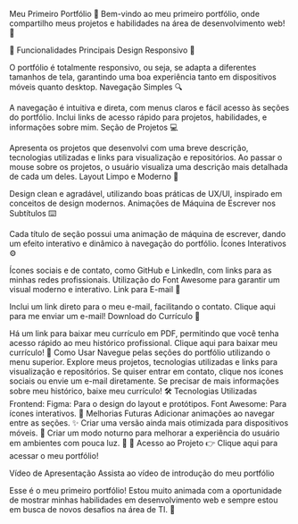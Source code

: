 Meu Primeiro Portfólio 🎉
Bem-vindo ao meu primeiro portfólio, onde compartilho meus projetos e habilidades na área de desenvolvimento web! 🌟

🚀 Funcionalidades Principais
Design Responsivo 📱

O portfólio é totalmente responsivo, ou seja, se adapta a diferentes tamanhos de tela, garantindo uma boa experiência tanto em dispositivos móveis quanto desktop.
Navegação Simples 🔍

A navegação é intuitiva e direta, com menus claros e fácil acesso às seções do portfólio.
Inclui links de acesso rápido para projetos, habilidades, e informações sobre mim.
Seção de Projetos 💻

Apresenta os projetos que desenvolvi com uma breve descrição, tecnologias utilizadas e links para visualização e repositórios.
Ao passar o mouse sobre os projetos, o usuário visualiza uma descrição mais detalhada de cada um deles.
Layout Limpo e Moderno 🎨

Design clean e agradável, utilizando boas práticas de UX/UI, inspirado em conceitos de design modernos.
Animações de Máquina de Escrever nos Subtítulos ⌨️

Cada título de seção possui uma animação de máquina de escrever, dando um efeito interativo e dinâmico à navegação do portfólio.
Ícones Interativos ⚙️

Ícones sociais e de contato, como GitHub e LinkedIn, com links para as minhas redes profissionais.
Utilização do Font Awesome para garantir um visual moderno e interativo.
Link para E-mail 📧

Inclui um link direto para o meu e-mail, facilitando o contato.
Clique aqui para me enviar um e-mail!
Download do Currículo 📄

Há um link para baixar meu currículo em PDF, permitindo que você tenha acesso rápido ao meu histórico profissional.
Clique aqui para baixar meu currículo!
📌 Como Usar
Navegue pelas seções do portfólio utilizando o menu superior.
Explore meus projetos, tecnologias utilizadas e links para visualização e repositórios.
Se quiser entrar em contato, clique nos ícones sociais ou envie um e-mail diretamente.
Se precisar de mais informações sobre meu histórico, baixe meu currículo!
🛠️ Tecnologias Utilizadas
Frontend:
Figma: Para o design do layout e protótipos.
Font Awesome: Para ícones interativos.
🚧 Melhorias Futuras
Adicionar animações ao navegar entre as seções. ✨
Criar uma versão ainda mais otimizada para dispositivos móveis. 📱
Criar um modo noturno para melhorar a experiência do usuário em ambientes com pouca luz. 🌙
🔗 Acesso ao Projeto
👉 Clique aqui para acessar o meu portfólio!

Vídeo de Apresentação
Assista ao vídeo de introdução do meu portfólio

Esse é o meu primeiro portfólio! Estou muito animada com a oportunidade de mostrar minhas habilidades em desenvolvimento web e sempre estou em busca de novos desafios na área de TI. 🚀
